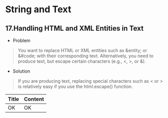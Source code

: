 # String and Text
## 17.Handling HTML and XML Entities in Text
- Problem
> You want to replace HTML or XML entities such as &entity; or &#code; with their
corresponding text. Alternatively, you need to produce text, but escape certain characters
(e.g., <, >, or &).
- Solution
> If you are producing text, replacing special characters such as < or > is relatively easy if
you use the html.escape() function.

|Title|Content|
|---|---|
|OK|OK|
